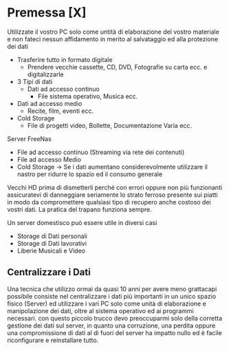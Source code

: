 # Premessa [X]

Utilizzate il vostro PC solo come untità di elaborazione del vostro materiale e non fateci nessun affidamento in merito al salvataggio ed alla protezione dei dati

- Trasferire tutto in formato digitale
  - Prendere vecchie cassette, CD, DVD, Fotografie su carta ecc. e digitalizzarle
- 3 Tipi di dati
  - Dati ad accesso continuo
    - File sistema operativo, Musica ecc.
- Dati ad accesso medio
  - Recite, film, eventi ecc.
- Cold Storage
  - File di progetti video, Bollette, Documentazione Varia ecc.

Server FreeNas

- File ad accesso continuo (Streaming via rete dei contenuti)
- File ad accesso Medio
- Cold Storage -> Se i dati aumentano considerevolmente utilizzare il nastro per ridurre lo spazio ed il consumo generale

Vecchi HD prima di dismetterli perché con errori oppure non più funzionanti assicuratevi di danneggiare seriamente lo strato ferroso presente sui piatti in modo da compromettere qualsiasi tipo di recupero anche costoso dei vostri dati. La pratica del trapano funziona sempre.

Un server domestisco può essere utile in diversi casi

- Storage di Dati personali
- Storage di Dati lavorativi
- Liberie Musicali e Video

## Centralizzare i Dati

Una tecnica che utilizzo ormai da quasi 10 anni per avere meno grattacapi possibile consiste nel centralizzare i dati più importanti in un unico spazio fisico (Server) ed utilizzare i vari PC solo come unità di elaborazione e manipolazione dei dati, oltre al sistema operativo ed ai programmi necessari. con questo piccolo trucco devo preoccuparmi solo della corretta gestione dei dati sul server, in quanto una corruzione, una perdita oppure una compromissione di dati al di fuori del server ha impatto nullo ed è facile riconfigurare e reinstallare tutto.
